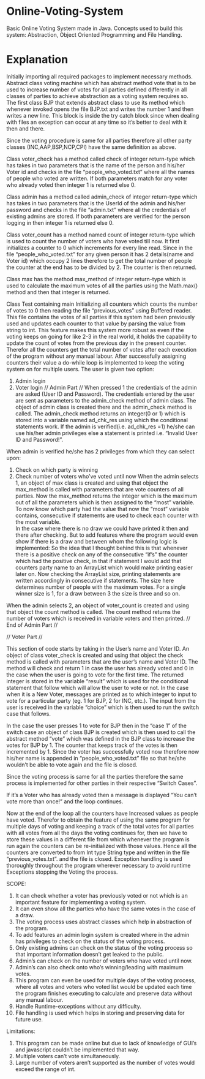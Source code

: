 # Online-Voting-System
Basic Online Voting System made in Java. Concepts used to build this system: Abstraction, Object Oriented Programming and File Handling.


# Explanation
 Initially importing all required packages to implement necessary methods.
Abstract class voting machine which has abstract method vote that is to be used to increase number of votes for all parties defined differently in all classes of parties to achieve abstraction as a voting system requires so.
The first class BJP that extends abstract class to use its method which whenever invoked opens the file BJP.txt and writes the number 1 and then writes a new line. This block is inside the try catch block since when dealing with files an exception can occur at any time so it’s better to deal with it then and there.

Since the voting procedure is same for all parties therefore all other party classes (INC,AAP,BSP,NCP,CPI) have the same definition as above.


Class voter_check has a method called check of integer return-type which has takes in two parameters that is the name of the person and his/her Voter id and checks in the file “people_who_voted.txt” where all the names of people who voted are written. If both parameters match for any voter who already voted then integer 1 is returned else 0.

Class admin has a method called admin_check of integer return-type which has takes in two parameters that is the UserId of the admin and his/her password and checks in the file “admin.txt” where all the credentials of existing admins are stored. If both parameters are verified for the person logging in then integer 1 is returned else 0.

Class voter_count has a method named count of integer return-type which is used to count the number of voters who have voted till now. It first initializes a counter to 0 which increments for every line read. Since in the file “people_who_voted.txt” for any given person it has 2 details(name and Voter id) which occupy 2 lines therefore to get the total number of people the counter at the end has to be divided by 2. The counter is then returned. 

Class max has the method max_method of integer return-type which is used to calculate the maximum votes of all the parties using the Math.max() method and then that integer is returned.

Class Test containing main
Initializing all counters which counts the number of votes to 0 then reading the file “previous_votes” using Buffered reader. This file contains the votes of all parties if this system had been previously used and updates each counter to that value by parsing the value from string to int.
	This feature makes this system more robust as even if the voting keeps on going for like 2-3 in the real world, it holds the capability to update the count of votes from the previous day in the present counter. Therefor all the counters get the total number of votes after each execution of the program without any manual labour.
After successfully assigning counters their value a do-while loop is implemented to keep the voting system on for multiple users. The user is given two option:
 1. Admin login 
 2. Voter login
//                                                  Admin Part                                                  //
When pressed 1 the credentials of the admin are asked (User ID and Password). The credentials entered by the user are sent as parameters to the admin_check method of admin class. The object of admin class is created there and the admin_check method is called. The admin_check method returns an integer(0 or 1) which is stored into a variable named ad_chk_res using which the conditional statements work. If the admin is verified(i.e. ad_chk_res =1) he/she can use his/her admin privileges else a statement is printed i.e. “Invalid User ID and Password!”.


When admin is verified he/she has 2 privileges from which they can select upon:

1.	Check on which party is winning
2.	Check number of voters who’ve voted until now
When the admin selects 1, an object of max class is created and using that object the max_method is called with parameters that are vote counters of all parties. Now the max_method returns the integer which is the maximum out of all the parameters which is then assigned to the “most” variable. To now know which party had the value that now the “most” variable contains, consecutive if statements are used to check each counter with the most variable.  
In the case where there is no draw we could have printed it then and there after checking. But to add features where the program would even show if there is a draw and between whom the following logic is implemented:
So the idea that I thought behind this is that whenever there is a positive check on any of the consecutive “if’s” the counter which had the positive check, in that if statement I would add that counters party name to an ArrayList which would make printing easier later on.
Now checking the ArrayList size, printing statements are written accordingly in consecutive if statements. The size here determines number of people with the maximum votes. For a single winner size is 1, for a draw between 3 the size is three and so on.

When the admin selects 2, an object of voter_count is created and using that object the count method is called. The count method returns the number of voters which is received in variable voters and then printed.
//                                              End of Admin Part                                                 //

//                                               Voter Part                                               //

This section of code starts by taking in the User’s name and Voter ID. An object of class voter_check is created and using that object the check method is called with parameters that are the user’s name and Voter ID. The method will check and return 1 in case the user has already voted and 0 in the case when the user is going to vote for the first time. The returned integer is stored in the variable “result” which is used for the conditional statement that follow which will allow the user to vote or not.
In the case when it is a New Voter, messages are printed as to which integer to input to vote for a particular party (eg. 1 for BJP, 2 for INC, etc.). The input from the user is received in the variable “choice” which is then used to run the switch case that follows.

In the case the user presses 1 to vote for BJP then in the “case 1” of the switch case an object of class BJP is created which is then used to call the abstract method “vote” which was defined in the BJP class to increase the votes for BJP by 1. The counter that keeps track of the votes is then incremented by 1.
Since the voter has successfully voted now therefore now his/her name is appended in “people_who_voted.txt” file so that he/she wouldn’t be able to vote again and the file is closed.

Since the voting process is same for all the parties therefore the same process is implemented for other parties in their respective “Switch Cases”.

If it’s a Voter who has already voted then a message is displayed “You can’t vote more than once!” and the loop continues.

Now at the end of the loop all the counters have Increased values as people have voted. Therefor to obtain the feature of using the same program for multiple days of voting and keeping a track of the total votes for all parties with all votes from all the days the voting continues for, then we have to store these values in a different file from which whenever the program is run again the counters can be re-initialized with those values.
Hence all the counters are converted to from Int type String type and written in the file “previous_votes.txt”. and the file is closed.
Exception handling is used thoroughly throughout the program wherever necessary to avoid runtime Exceptions stopping the Voting the process.


SCOPE:
1.	It can check whether a voter has previously voted or not which is an important feature for implementing a voting system.
2.	It can even show all the parties who have the same votes in the case of a draw.
3.	The voting process uses abstract classes which help in abstraction of the program.
4.	To add features an admin login system is created where in the admin has privileges to check on the status of the voting process.
5.	Only existing admins can check on the status of the voting process so that important information doesn’t get leaked to the public.
6.	Admin’s can check on the number of voters who have voted until now.
7.	Admin’s can also check onto who’s winning/leading with maximum votes.
8.	This program can even be used for multiple days of the voting process, where all votes and voters who voted list would be updated each time the program finishes executing to calculate and preserve data without any manual labour.
9.	Handle Runtime-exceptions without any difficulty.
10.	File handling is used which helps in storing and preserving data for future use.

Limitations:
1.	This program can be made online but due to lack of knowledge of GUI’s and javascript couldn’t be implemented that way.
2.	Multiple voters can’t vote simultaneously.
3.	Large number of voters aren’t supported as the number of votes would exceed the range of int.
